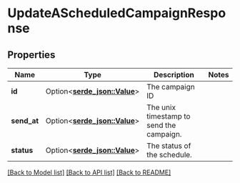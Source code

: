 # UpdateAScheduledCampaignResponse

## Properties

Name | Type | Description | Notes
------------ | ------------- | ------------- | -------------
**id** | Option<[**serde_json::Value**](.md)> | The campaign ID | 
**send_at** | Option<[**serde_json::Value**](.md)> | The unix timestamp to send the campaign. | 
**status** | Option<[**serde_json::Value**](.md)> | The status of the schedule. | 

[[Back to Model list]](../README.md#documentation-for-models) [[Back to API list]](../README.md#documentation-for-api-endpoints) [[Back to README]](../README.md)


